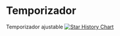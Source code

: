 # Temporizador
Temporizador ajustable
[![Star History Chart](https://api.star-history.com/svg?repos=Doriandarko/o1-engineer&type=Date)](https://star-history.com/#Doriandarko/o1-engineer&Date)
